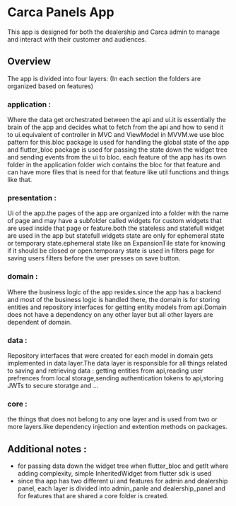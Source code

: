# Carca Panels App

This app is designed for both the dealership and Carca admin to manage and interact with their customer and audiences.

## Overview

The app is divided into four layers:
(In each section the folders are organized based on features)

### application :
 Where the data get orchestrated between the api and ui.it is essentially the brain of the app and decides what to fetch from the api and how to send it to ui.equivalent of controller in MVC and ViewModel in MVVM.we use bloc pattern for this.bloc package is used for handling the global state of the app and flutter_bloc package is used for passing the state down the widget tree and sending events from the ui to bloc.
 each feature of the app has its own folder in the application folder wich contains the bloc for that feature and can have more files that is need for that feature like util functions and things like that.

### presentation :
 Ui of the app.the pages of the app are organized into a folder with the name of page and may have a subfolder called widgets for custom widgets that are used inside that page or feature.both the stateless and statefull widget are used in the app but statefull widgets state are only for ephemeral state or temporary state.ephemeral state like an ExpansionTile state for knowing if it should be closed or open.temporary state is used in filters page for saving users filters before the user presses on save button.

 
### domain :
 Where the business logic of the app resides.since the app has a backend and most of the business logic is handled there, the domain is for storing entities and repository interfaces for getting entity models from api.Domain does not have a dependency on any other layer but all other layers are dependent of domain.


### data :
 Repository interfaces that were created for each model in domain gets implemented in data layer.The data layer is responsible for all things related to saving and retrieving data : getting entities from api,reading user prefrences from local storage,sending authentication tokens to api,storing JWTs to secure storatge and ... 

### core :
the things that does not belong to any one layer and is used from two or more layers.like dependency injection and extention methods on packages.


## Additional notes :
- for passing data down the widget tree when flutter_bloc and getIt where adding complexity, simple InheritedWidget from flutter sdk is used
- since tha app has two different ui and features for admin and dealership panel, each layer is divided into admin_panle and dealership_panel and for features that are shared a core folder is created.




